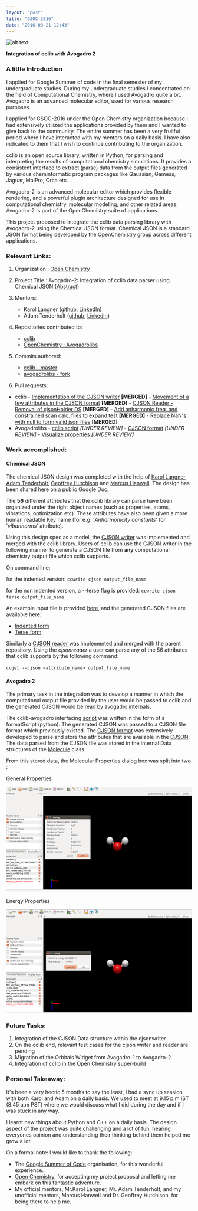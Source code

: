 ```yaml
---
layout: "post"
title: "GSOC 2016"
date: "2016-08-21 12:43"
---
```

![alt text](https://developers.google.com/open-source/gsoc/resources/downloads/GSoC-icon-192.png "Gsoc2016")

**Integration of cclib with Avogadro 2**

### A little Introduction
I applied for Google Summer of code in the final semester of my undergraduate studies. During my undergraduate studies I concentrated on the field of Computational Chemistry, where I used Avogadro quite a bit. Avogadro is an advanced molecular editor, used for various research purposes.

I applied for GSOC-2016 under the Open Chemistry organization because I had extensively utilized the applications provided by them and I wanted to give back to the community. The entire summer has been a very fruitful period where I have interacted with my mentors on a daily basis. I have also indicated to them that I wish to continue contributing to the organization.


cclib is an open source library, written in Python, for parsing and interpreting the results of computational chemistry simulations. It provides a consistent interface to extract (parse) data from the output files generated by various cheminformatic program packages like Gaussian, Gamess, Jaguar, MolPro, Orca etc.  

Avogadro-2 is an advanced molecular editor which provides flexible rendering, and a powerful plugin architecture designed for use in computational chemistry, molecular modeling, and other related areas. Avogadro-2 is part of the OpenChemistry suite of applications.

This project proposed to integrate the cclib data parsing library with Avogadro-2 using the Chemical JSON format. Chemical JSON is a standard JSON format being developed by the OpenChemistry group across different applications.

### Relevant Links:

1. Organization :
 [Open Chemistry](http://www.openchemistry.org/)
2. Project Title : Avogadro-2: Integration of cclib data parser using Chemical JSON ([Abstract](https://summerofcode.withgoogle.com/projects/#6520053793030144))
3. Mentors:
    - Karol Langner ([github](https://github.com/langner), [LinkedIn](https://www.linkedin.com/in/karollangner))
    - Adam Tenderholt ([github](https://github.com/ATenderholt), [LinkedIn](https://www.linkedin.com/in/tenderholt))

4. Repositories contributed to:
    - [cclib](https://github.com/cclib/cclib/)
    - [OpenChemistry : Avogadrolibs](https://github.com/OpenChemistry/avogadrolibs)

5. Commits authored:
    - [cclib - master](https://github.com/cclib/cclib/commits/master?author=Schamnad)
    - [avogadrolibs - fork](https://github.com/Schamnad/avogadrolibs/commits/schamnad_GSOC16?author=schamnad)


6. Pull requests:
  - cclib
        - [Implementation of the CJSON writer](https://github.com/cclib/cclib/pull/279) **[MERGED]**
        - [Movement of a few attributes in the CJSON format](https://github.com/cclib/cclib/pull/305) **[MERGED]**
        - [CJSON Reader - Removal of cjsonHolder DS](https://github.com/cclib/cclib/pull/308) **[MERGED]**
        - [Add anharmonic freq. and constrained scan calc. files to expand test](https://github.com/cclib/cclib/pull/281) **[MERGED]**
        - [Replace NaN's with null to form valid json files](https://github.com/cclib/cclib/pull/318) **[MERGED]**
  - Avogadrolibs
        - [cclib script](https://github.com/OpenChemistry/avogadrolibs/pull/106) _[UNDER REVIEW]_
        - [CJSON format](https://github.com/OpenChemistry/avogadrolibs/pull/104) _[UNDER REVIEW]_
        - [Visualize properties](https://github.com/OpenChemistry/avogadrolibs/pull/105) _[UNDER REVIEW]_


### Work accomplished:

#### Chemical JSON
The chemical JSON design was completed with the help of [Karol Langner](https://github.com/langner), [Adam Tenderholt](https://github.com/ATenderholt), [Geoffrey Hutchison](https://github.com/ghutchis) and [Marcus Hanwell](https://github.com/cryos). The design has been shared [here](https://docs.google.com/document/d/1_RYFXzhxHK525id0A930Pa1y38Ui2X5GgtAo68iE5Oc/edit?usp=sharing) on a public Google Doc.

The **56** different attributes that the cclib library can parse have been organized under the right object names (such as properties, atoms, vibrations, optimization etc). These attributes have also been given a more human readable Key name (for e.g: '_Anharmonicity constants_' for '_vibanharms_' attribute).

Using this design spec as a model, the [CJSON writer](https://github.com/cclib/cclib/blob/master/src/cclib/io/cjsonwriter.py) was implemented and merged with the cclib library. Users of cclib can use the CJSON writer in the following manner to generate a CJSON file from **any** computational chemistry output file which cclib supports.

On command line:

for the indented version: `ccwrite cjson output_file_name`

for the non indented version, a --terse flag is provided:
`ccwrite cjson --terse output_file_name`

An example input file is provided [here](https://raw.githubusercontent.com/Schamnad/schamnad.github.io/master/_includes/dvb_sp_un.out), and the generated CJSON files are available here:

- [Indented form](https://raw.githubusercontent.com/Schamnad/schamnad.github.io/master/_includes/dvb_sp_un-indented.cjson)
- [Terse form](https://raw.githubusercontent.com/Schamnad/schamnad.github.io/master/_includes/dvb_sp_un.cjson)

Similarly a [CJSON reader](https://github.com/cclib/cclib/blob/master/src/cclib/io/cjsonreader.py) was implemented and merged with the parent repository. Using the _cjsonreader_ a user can parse any of the 56 attributes that cclib supports by the following command:

`ccget --cjson <attribute_name> output_file_name`

#### Avogadro 2

The primary task in the integration was to develop a manner in which the computational output file provided by the user would be passed to cclib and the generated CJSON would be read by avogadro internals.

The cclib-avogadro interfacing [script](https://github.com/Schamnad/avogadrolibs/blob/cclibScript/avogadro/qtplugins/scriptfileformats/formatScripts/cclib/cclibScript.py) was written in the form of a formatScript (python). The generated CJSON was passed to a CJSON file format which previously existed. The [CJSON format](https://github.com/Schamnad/avogadrolibs/blob/schamnad_GSOC16/avogadro/io/cjsonformat.cpp) was extensively developed to parse and store the attributes that are available in the [CJSON](https://docs.google.com/document/d/1_RYFXzhxHK525id0A930Pa1y38Ui2X5GgtAo68iE5Oc/edit?usp=sharing). The data parsed from the CJSON file was stored in the internal Data structures of the [Molecule](https://github.com/Schamnad/avogadrolibs/blob/schamnad_GSOC16/avogadro/core/molecule.h) class.

From this stored data, the Molecular Properties dialog box was split into two :

  General Properties

 ![General Properties](https://raw.githubusercontent.com/Schamnad/schamnad.github.io/master/_includes/GeneralProperties.png)

 Energy Properties

 ![Energy Properties](https://raw.githubusercontent.com/Schamnad/schamnad.github.io/master/_includes/EnergyProperties.png)

### Future Tasks:

1. Integration of the CJSON Data structure within the cjsonwriter
2. On the cclib end, relevant test cases for the cjson writer and reader are pending
3. Migration of the Orbitals Widget from Avogadro-1 to Avogadro-2
4. Integration of cclib in the Open Chemistry super-build

### Personal Takeaway:

It's been a very hectic 5 months to say the least, I had a sync up session with both Karol and Adam on a daily basis. We used to meet at 9.15 p.m IST (8.45 a.m PST) where we would discuss what I did during the day and if I was stuck in any way.

I learnt new things about Python and C++ on a daily basis. The design aspect of the project was quite challenging and a lot of fun, hearing everyones opinion and understanding their thinking behind them helped me grow a lot.

On a formal note:
I would like to thank the following:

- The [Google Summer of Code](https://summerofcode.withgoogle.com) organisation, for this wonderful experience.
- [Open Chemistry](openchemistry.org), for accepting my project proposal and letting me embark on this fantastic adventure.
- My official mentors, Mr.Karol Langner, Mr. Adam Tenderholt, and my unofficial mentors, Marcus Hanwell and Dr. Geoffrey Hutchison, for being there to help me.
